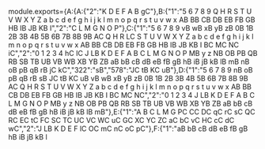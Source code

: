 module.exports={A:{A:{"2":"K D E F A B gC"},B:{"1":"5 6 7 8 9 Q H R S T U V W X Y Z a b c d e f g h i j k l m n o p q r s t u v w x AB BB CB DB EB FB GB HB IB JB KB I","2":"C L M G N O P"},C:{"1":"5 6 7 8 9 vB wB xB yB zB 0B 1B 2B 3B 4B 5B 6B 7B 8B 9B AC Q H R LC S T U V W X Y Z a b c d e f g h i j k l m n o p q r s t u v w x AB BB CB DB EB FB GB HB IB JB KB I BC MC NC iC","2":"0 1 2 3 4 hC IC J LB K D E F A B C L M G N O P MB y z NB OB PB QB RB SB TB UB VB WB XB YB ZB aB bB cB dB eB fB gB hB iB jB kB lB mB nB oB pB qB rB jC kC","322":"sB","578":"JC tB KC uB"},D:{"1":"5 6 7 8 9 nB oB pB qB rB sB JC tB KC uB vB wB xB yB zB 0B 1B 2B 3B 4B 5B 6B 7B 8B 9B AC Q H R S T U V W X Y Z a b c d e f g h i j k l m n o p q r s t u v w x AB BB CB DB EB FB GB HB IB JB KB I BC MC NC","2":"0 1 2 3 4 J LB K D E F A B C L M G N O P MB y z NB OB PB QB RB SB TB UB VB WB XB YB ZB aB bB cB dB eB fB gB hB iB jB kB lB mB"},E:{"1":"A B C L M G PC CC DC qC rC sC QC RC EC tC FC SC TC UC VC WC uC GC XC YC ZC aC bC vC HC cC dC wC","2":"J LB K D E F lC OC mC nC oC pC"},F:{"1":"aB bB cB dB eB fB gB hB iB jB kB l